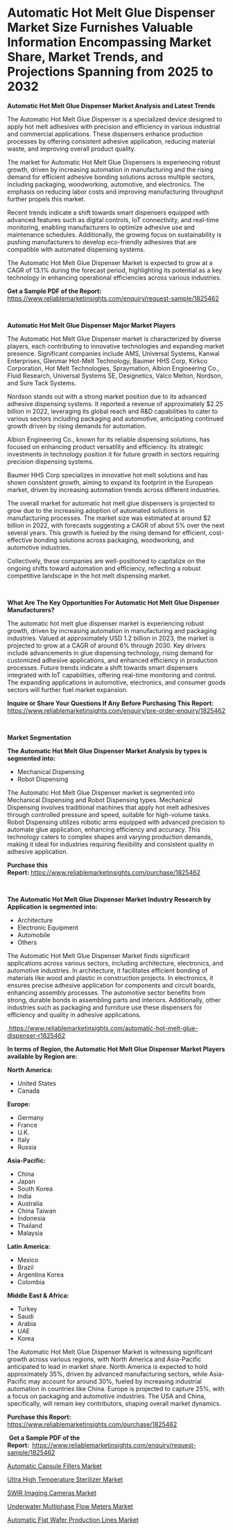 <p><h1>Automatic Hot Melt Glue Dispenser Market Size Furnishes Valuable Information Encompassing Market Share, Market Trends, and Projections Spanning from 2025 to 2032</h1></p><p><strong>Automatic Hot Melt Glue Dispenser Market Analysis and Latest Trends</strong></p>
<p><p>The Automatic Hot Melt Glue Dispenser is a specialized device designed to apply hot melt adhesives with precision and efficiency in various industrial and commercial applications. These dispensers enhance production processes by offering consistent adhesive application, reducing material waste, and improving overall product quality. </p><p>The market for Automatic Hot Melt Glue Dispensers is experiencing robust growth, driven by increasing automation in manufacturing and the rising demand for efficient adhesive bonding solutions across multiple sectors, including packaging, woodworking, automotive, and electronics. The emphasis on reducing labor costs and improving manufacturing throughput further propels this market.</p><p>Recent trends indicate a shift towards smart dispensers equipped with advanced features such as digital controls, IoT connectivity, and real-time monitoring, enabling manufacturers to optimize adhesive use and maintenance schedules. Additionally, the growing focus on sustainability is pushing manufacturers to develop eco-friendly adhesives that are compatible with automated dispensing systems. </p><p>The Automatic Hot Melt Glue Dispenser Market is expected to grow at a CAGR of 13.1% during the forecast period, highlighting its potential as a key technology in enhancing operational efficiencies across various industries.</p></p>
<p><strong>Get a Sample PDF of the Report:&nbsp;</strong> <a href="https://www.reliablemarketinsights.com/enquiry/request-sample/1825462?utm_campaign=2185&utm_medium=2&utm_source=Github&utm_content=ia&utm_term=12042025&utm_id=automatic-hot-melt-glue-dispenser">https://www.reliablemarketinsights.com/enquiry/request-sample/1825462</a></p>
<p>&nbsp;</p>
<p><strong>Automatic Hot Melt Glue Dispenser Major Market Players</strong></p>
<p><p>The Automatic Hot Melt Glue Dispenser market is characterized by diverse players, each contributing to innovative technologies and expanding market presence. Significant companies include AMS, Universal Systems, Kanwal Enterprises, Glenmar Hot-Melt Technology, Baumer HHS Corp, Kirkco Corporation, Hot Melt Technologies, Spraymation, Albion Engineering Co., Fluid Research, Universal Systems SE, Designetics, Valco Melton, Nordson, and Sure Tack Systems.</p><p>Nordson stands out with a strong market position due to its advanced adhesive dispensing systems. It reported a revenue of approximately $2.25 billion in 2022, leveraging its global reach and R&D capabilities to cater to various sectors including packaging and automotive, anticipating continued growth driven by rising demands for automation.</p><p>Albion Engineering Co., known for its reliable dispensing solutions, has focused on enhancing product versatility and efficiency. Its strategic investments in technology position it for future growth in sectors requiring precision dispensing systems. </p><p>Baumer HHS Corp specializes in innovative hot melt solutions and has shown consistent growth, aiming to expand its footprint in the European market, driven by increasing automation trends across different industries.</p><p>The overall market for automatic hot melt glue dispensers is projected to grow due to the increasing adoption of automated solutions in manufacturing processes. The market size was estimated at around $2 billion in 2022, with forecasts suggesting a CAGR of about 5% over the next several years. This growth is fueled by the rising demand for efficient, cost-effective bonding solutions across packaging, woodworking, and automotive industries.</p><p>Collectively, these companies are well-positioned to capitalize on the ongoing shifts toward automation and efficiency, reflecting a robust competitive landscape in the hot melt dispensing market.</p></p>
<p>&nbsp;</p>
<p><strong>What Are The Key Opportunities For Automatic Hot Melt Glue Dispenser Manufacturers?</strong></p>
<p><p>The automatic hot melt glue dispenser market is experiencing robust growth, driven by increasing automation in manufacturing and packaging industries. Valued at approximately USD 1.2 billion in 2023, the market is projected to grow at a CAGR of around 6% through 2030. Key drivers include advancements in glue dispensing technology, rising demand for customized adhesive applications, and enhanced efficiency in production processes. Future trends indicate a shift towards smart dispensers integrated with IoT capabilities, offering real-time monitoring and control. The expanding applications in automotive, electronics, and consumer goods sectors will further fuel market expansion.</p></p>
<p><strong>Inquire or Share Your Questions If Any Before Purchasing This Report:</strong> <a href="https://www.reliablemarketinsights.com/enquiry/pre-order-enquiry/1825462?utm_campaign=2185&utm_medium=2&utm_source=Github&utm_content=ia&utm_term=12042025&utm_id=automatic-hot-melt-glue-dispenser">https://www.reliablemarketinsights.com/enquiry/pre-order-enquiry/1825462</a></p>
<p>&nbsp;</p>
<p><strong>Market Segmentation</strong></p>
<p><strong>The Automatic Hot Melt Glue Dispenser Market Analysis by types is segmented into:</strong></p>
<p><ul><li>Mechanical Dispensing</li><li>Robot Dispensing</li></ul></p>
<p><p>The Automatic Hot Melt Glue Dispenser market is segmented into Mechanical Dispensing and Robot Dispensing types. Mechanical Dispensing involves traditional machines that apply hot melt adhesives through controlled pressure and speed, suitable for high-volume tasks. Robot Dispensing utilizes robotic arms equipped with advanced precision to automate glue application, enhancing efficiency and accuracy. This technology caters to complex shapes and varying production demands, making it ideal for industries requiring flexibility and consistent quality in adhesive application.</p></p>
<p><strong>Purchase this Report:&nbsp;</strong><a href="https://www.reliablemarketinsights.com/purchase/1825462?utm_campaign=2185&utm_medium=2&utm_source=Github&utm_content=ia&utm_term=12042025&utm_id=automatic-hot-melt-glue-dispenser">https://www.reliablemarketinsights.com/purchase/1825462</a></p>
<p>&nbsp;</p>
<p><strong>The Automatic Hot Melt Glue Dispenser Market Industry Research by Application is segmented into:</strong></p>
<p><ul><li>Architecture</li><li>Electronic Equipment</li><li>Automobile</li><li>Others</li></ul></p>
<p><p>The Automatic Hot Melt Glue Dispenser Market finds significant applications across various sectors, including architecture, electronics, and automotive industries. In architecture, it facilitates efficient bonding of materials like wood and plastic in construction projects. In electronics, it ensures precise adhesive application for components and circuit boards, enhancing assembly processes. The automotive sector benefits from strong, durable bonds in assembling parts and interiors. Additionally, other industries such as packaging and furniture use these dispensers for efficiency and quality in adhesive applications.</p></p>
<p><a href="https://www.reliablemarketinsights.com/automatic-hot-melt-glue-dispenser-r1825462?utm_campaign=2185&utm_medium=2&utm_source=Github&utm_content=ia&utm_term=12042025&utm_id=automatic-hot-melt-glue-dispenser">&nbsp;https://www.reliablemarketinsights.com/automatic-hot-melt-glue-dispenser-r1825462</a></p>
<p><strong>In terms of Region, the Automatic Hot Melt Glue Dispenser Market Players available by Region are:</strong></p>
<p>
    <p> <strong> North America: </strong>
        <ul>
            <li>United States</li>
            <li>Canada</li>
        </ul>
        </p> 
    <p> <strong> Europe: </strong>
        <ul>
            <li>Germany</li>
            <li>France</li>
            <li>U.K.</li>
            <li>Italy</li>
            <li>Russia</li>
        </ul>
        </p> 
    <p> <strong> Asia-Pacific: </strong>
        <ul>
            <li>China</li>
            <li>Japan</li>
            <li>South Korea</li>
            <li>India</li>
            <li>Australia</li>
            <li>China Taiwan</li>
            <li>Indonesia</li>
            <li>Thailand</li>
            <li>Malaysia</li>
        </ul>
        </p> 
    <p> <strong> Latin America: </strong>
        <ul>
            <li>Mexico</li>
            <li>Brazil</li>
            <li>Argentina Korea</li>
            <li>Colombia</li>
        </ul>
        </p> 
    <p> <strong> Middle East & Africa: </strong>
        <ul>
            <li>Turkey</li>
            <li>Saudi</li>
            <li>Arabia</li>
            <li>UAE</li>
            <li>Korea</li>
        </ul>
    </p>
    </p>
<p><p>The Automatic Hot Melt Glue Dispenser Market is witnessing significant growth across various regions, with North America and Asia-Pacific anticipated to lead in market share. North America is expected to hold approximately 35%, driven by advanced manufacturing sectors, while Asia-Pacific may account for around 30%, fueled by increasing industrial automation in countries like China. Europe is projected to capture 25%, with a focus on packaging and automotive industries. The USA and China, specifically, will remain key contributors, shaping overall market dynamics.</p></p>
<p><strong>Purchase this Report: </strong><a href="https://www.reliablemarketinsights.com/purchase/1825462?utm_campaign=2185&utm_medium=2&utm_source=Github&utm_content=ia&utm_term=12042025&utm_id=automatic-hot-melt-glue-dispenser">https://www.reliablemarketinsights.com/purchase/1825462</a></p>
<p>&nbsp;<strong>Get a Sample PDF of the Report:&nbsp;&nbsp;</strong><a href="https://www.reliablemarketinsights.com/enquiry/request-sample/1825462?utm_campaign=2185&utm_medium=2&utm_source=Github&utm_content=ia&utm_term=12042025&utm_id=automatic-hot-melt-glue-dispenser">https://www.reliablemarketinsights.com/enquiry/request-sample/1825462</a></p>
<p><strong></strong></p>
<p><p><a href="https://github.com/adelanwkadua/Market-Research-Report-List-1/blob/main/automatic-capsule-fillers-market.md?utm_campaign=2185&utm_medium=2&utm_source=Github&utm_content=ia&utm_term=12042025&utm_id=automatic-hot-melt-glue-dispenser">Automatic Capsule Fillers Market</a></p><p><a href="https://github.com/abidomamen/Market-Research-Report-List-1/blob/main/ultra-high-temperature-sterilizer-market.md?utm_campaign=2185&utm_medium=2&utm_source=Github&utm_content=ia&utm_term=12042025&utm_id=automatic-hot-melt-glue-dispenser">Ultra High Temperature Sterilizer Market</a></p><p><a href="https://github.com/baheraennika/Market-Research-Report-List-1/blob/main/swir-imaging-cameras-market.md?utm_campaign=2185&utm_medium=2&utm_source=Github&utm_content=ia&utm_term=12042025&utm_id=automatic-hot-melt-glue-dispenser">SWIR Imaging Cameras Market</a></p><p><a href="https://github.com/mokeleveisel/Market-Research-Report-List-1/blob/main/underwater-multiphase-flow-meters-market.md?utm_campaign=2185&utm_medium=2&utm_source=Github&utm_content=ia&utm_term=12042025&utm_id=automatic-hot-melt-glue-dispenser">Underwater Multiphase Flow Meters Market</a></p><p><a href="https://github.com/elroddrewspm/Market-Research-Report-List-1/blob/main/automatic-flat-wafer-production-lines-market.md?utm_campaign=2185&utm_medium=2&utm_source=Github&utm_content=ia&utm_term=12042025&utm_id=automatic-hot-melt-glue-dispenser">Automatic Flat Wafer Production Lines Market</a></p></p>